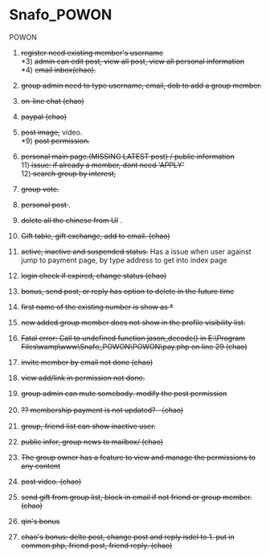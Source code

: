 # Snafo_POWON
POWON

1) <strike>register need existing member's username </strike></br>
*3) <strike>admin can edit post, view all post, view all personal information </strike></br>
*4) <strike>email inbox(chao).</strike>  </br>
5) <strike>group admin need to type username, email, dob to add a group member. </strike> </br>
6) <strike> on-line chat (chao) </strike></br>
7) <strike> paypal	(chao) </strike> </br>
8) <strike>post image,</strike> video.  </br>
*9) <strike>post permission.  </strike></br>
10) <strike>personal main page.(MISSING LATEST post) / public information </strike> </br>
11)<strike> issue: if already a member, dont need 'APPLY'</strike> </br>
12)<strike> search group by interest, </strike> </br>
13) <strike>group vote. </strike> </br>
14) <strike>personal post </strike>. </br>
15) <strike>delete all the chinese from UI</strike> .</br>
16) <strike>Gift table, gift exchange, add to email. (chao) </strike> </br>
17) <strike> active, inactive and suspended status.</strike> Has a issue when user against jump to payment page, by type address to get into index page </br>
18) <strike>login check if expired, change status (chao)</strike></br>
19) <strike>bonus, send post, or reply has option to delete in the future time</strike> </br>



1) <strike>first name of the existing number is show as * </strike>
2) <strike> new added group member does not show in the profile visibility list. </strike>
3) <strike> Fatal error: Call to undefined function jason_decode() in E:\Program Files\wamp\www\Snafo_POWON\POWON\pay.php on line 29 (chao) </strike>
4) <strike> invite member by email not done (chao) </strike>
5) <strike> view add/link in permission not done. </strike>
6) <strike> group admin can mute somebody. modify the post permission </strike>
7) <strike> ?? membership payment is not updated? （chao)</strike>
8) <strike> group, friend list can show inactive user. </strike>
9) <strike> public infor, group news to mailbox/ (chao) </strike>
10) <strike> The group owner has a feature to view and manage the permissions to any content </strike>
11) <strike> post video. (chao)</strike>
12) <strike> send gift from group list, block in email if not friend or group member. (chao) </strike>
13) <strike> qin's bonus</strike>
14) <strike> chao's bonus: delte post, change post and reply isdel to 1. put in common.php, friend post, friend reply. (chao)</strike>
